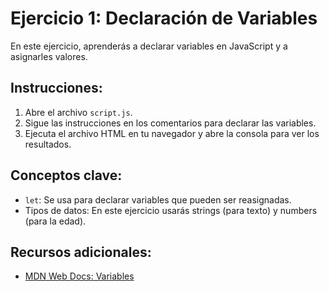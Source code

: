 # Ejercicio 1: Declaración de Variables

En este ejercicio, aprenderás a declarar variables en JavaScript y a asignarles valores.

## Instrucciones:

1. Abre el archivo `script.js`.
2. Sigue las instrucciones en los comentarios para declarar las variables.
3. Ejecuta el archivo HTML en tu navegador y abre la consola para ver los resultados.

## Conceptos clave:

- `let`: Se usa para declarar variables que pueden ser reasignadas.
- Tipos de datos: En este ejercicio usarás strings (para texto) y numbers (para la edad).

## Recursos adicionales:

- [MDN Web Docs: Variables](https://developer.mozilla.org/es/docs/Web/JavaScript/Guide/Grammar_and_types#declaraciones)